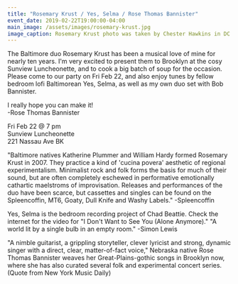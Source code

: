 ```yaml
---
title: "Rosemary Krust / Yes, Selma / Rose Thomas Bannister"
event_date: 2019-02-22T19:00:00-04:00
main_image: /assets/images/rosemary-krust.jpg
image_caption: Rosemary Krust photo was taken by Chester Hawkins in DC in 2010
---
```


The Baltimore duo Rosemary Krust has been a musical love of mine for nearly
ten years. I'm very excited to present them to Brooklyn at the cosy Sunview
Luncheonette, and to cook a big batch of soup for the occasion. Please come
to our party on Fri Feb 22, and also enjoy tunes by fellow bedroom lofi
Baltimorean Yes, Selma, as well as my own duo set with Bob Bannister.

I really hope you can make it!<br>
-Rose Thomas Bannister

Fri Feb 22 @ 7 pm<br>
Sunview Luncheonette<br>
221 Nassau Ave BK<br>

"Baltimore natives Katherine Plummer and William Hardy formed Rosemary Krust
in 2007. They practice a kind of 'cucina povera' aesthetic of regional
experimentalism. Minimalist rock and folk forms the basis for much of their
sound, but are often completely eschewed in performative emotionally
cathartic maelstroms of improvisation. Releases and performances of the duo
have been scarce, but cassettes and singles can be found on the Spleencoffin,
MT6, Goaty, Dull Knife and Washy Labels." -Spleencoffin

Yes, Selma is the bedroom recording project of Chad Beattie. Check the
internet for the video for "I Don't Want to See You (Alone Anymore)." "A
world lit by a single bulb in an empty room." -Simon Lewis

"A nimble guitarist, a grippling storyteller, clever lyricist and strong,
dynamic singer with a direct, clear, matter-of-fact voice," Nebraska native
Rose Thomas Bannister weaves her Great-Plains-gothic songs in Brooklyn now,
where she has also curated several folk and experimental concert series.
(Quote from New York Music Daily)
